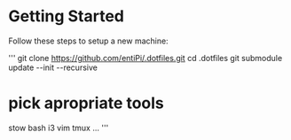 # Getting Started

Follow these steps to setup a new machine:

'''
git clone https://github.com/entiPi/.dotfiles.git
cd .dotfiles
git submodule update --init --recursive

# pick apropriate tools
stow bash i3 vim tmux ...
'''
